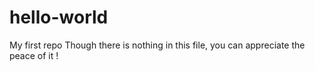 # hello-world
My first repo
Though there is nothing in this file, you can appreciate the peace of it !
